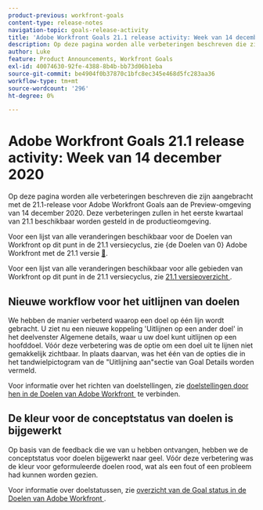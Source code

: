 ```yaml
---
product-previous: workfront-goals
content-type: release-notes
navigation-topic: goals-release-activity
title: 'Adobe Workfront Goals 21.1 release activity: Week van 14 december 2020'
description: Op deze pagina worden alle verbeteringen beschreven die zijn aangebracht met de 21.1-release voor Adobe Workfront Goals aan de Preview-omgeving van 14 december 2020. Deze verbeteringen zullen in het eerste kwartaal van 21.1 beschikbaar worden gesteld in de productieomgeving.
author: Luke
feature: Product Announcements, Workfront Goals
exl-id: 40074630-92fe-4388-8b4b-bb73d06b1eba
source-git-commit: be4904f0b37870c1bfc8ec345e468d5fc283aa36
workflow-type: tm+mt
source-wordcount: '296'
ht-degree: 0%

---
```


# Adobe Workfront Goals 21.1 release activity: Week van 14 december 2020

Op deze pagina worden alle verbeteringen beschreven die zijn aangebracht met de 21.1-release voor Adobe Workfront Goals aan de Preview-omgeving van 14 december 2020. Deze verbeteringen zullen in het eerste kwartaal van 21.1 beschikbaar worden gesteld in de productieomgeving.

Voor een lijst van alle veranderingen beschikbaar voor de Doelen van Workfront op dit punt in de 21.1 versiecyclus, zie {de Doelen van 0} Adobe Workfront met de 21.1 versie [&#128279;](../../../../product-announcements/product-releases/goals-release-activity/goals-release-21-1.md).

Voor een lijst van alle veranderingen beschikbaar voor alle gebieden van Workfront op dit punt in de 21.1 versiecyclus, zie [&#x200B; 21.1 versieoverzicht &#x200B;](../../../../product-announcements/product-releases/21.1-release-activity/21-1-release-overview.md).

## Nieuwe workflow voor het uitlijnen van doelen

We hebben de manier verbeterd waarop een doel op één lijn wordt gebracht. U ziet nu een nieuwe koppeling &#39;Uitlijnen op een ander doel&#39; in het deelvenster Algemene details, waar u uw doel kunt uitlijnen op een hoofddoel. Vóór deze verbetering was de optie om een doel uit te lijnen niet gemakkelijk zichtbaar. In plaats daarvan, was het één van de opties die in het tandwielpictogram van de &quot;Uitlijning aan&quot;sectie van Goal Details worden vermeld.

Voor informatie over het richten van doelstellingen, zie [&#x200B; doelstellingen door hen in de Doelen van Adobe Workfront &#x200B;](../../../../workfront-goals/goal-alignment/align-goals-by-connecting-them.md) te verbinden.

## De kleur voor de conceptstatus van doelen is bijgewerkt

Op basis van de feedback die we van u hebben ontvangen, hebben we de conceptstatus voor doelen bijgewerkt naar geel. Vóór deze verbetering was de kleur voor geformuleerde doelen rood, wat als een fout of een probleem had kunnen worden gezien.

Voor informatie over doelstatussen, zie [&#x200B; overzicht van de Goal status in de Doelen van Adobe Workfront &#x200B;](../../../../workfront-goals/goal-management/goal-status-overview.md).

